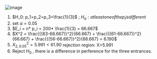 ![image](https://github.com/user-attachments/assets/399df56a-8315-4876-bf0d-0c303c9b90d7)

1. $H_0: p_1=p_2=p_3=\frac{1}{3}$ ; $H_a: at least one of the p_i is different$
2. set $\alpha=0.05$
3. $E_i = n* p_i = 200* \frac{1}{3} = 66.667$
4. $X^2 = \frac{{(83-66.667)}^2}{66.667} + \frac{{(61-66.667)}^2}{66.667} + \frac{{(56-66.667)}^2}{66.667} = 6.190$
5. $X_{2,0.05}^2 = 5.991 < 61.90$ rejection region: X>5.991
6. Reject $H_0$ , there is a difference in perference for the three entrances.
